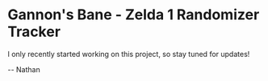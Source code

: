 # Gannon's Bane - Zelda 1 Randomizer Tracker

I only recently started working on this project, so stay tuned for updates!

-- Nathan
